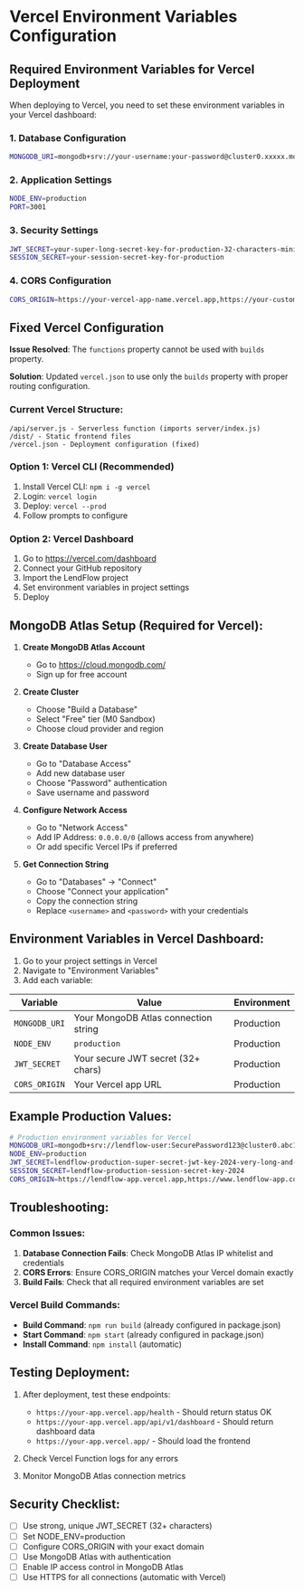 # Vercel Environment Variables Configuration

## Required Environment Variables for Vercel Deployment

When deploying to Vercel, you need to set these environment variables in your Vercel dashboard:

### 1. Database Configuration
```bash
MONGODB_URI=mongodb+srv://your-username:your-password@cluster0.xxxxx.mongodb.net/lendflow?retryWrites=true&w=majority
```

### 2. Application Settings
```bash
NODE_ENV=production
PORT=3001
```

### 3. Security Settings
```bash
JWT_SECRET=your-super-long-secret-key-for-production-32-characters-minimum
SESSION_SECRET=your-session-secret-key-for-production
```

### 4. CORS Configuration
```bash
CORS_ORIGIN=https://your-vercel-app-name.vercel.app,https://your-custom-domain.com
```

## Fixed Vercel Configuration

**Issue Resolved**: The `functions` property cannot be used with `builds` property.

**Solution**: Updated `vercel.json` to use only the `builds` property with proper routing configuration.

### Current Vercel Structure:
```
/api/server.js - Serverless function (imports server/index.js)
/dist/ - Static frontend files
/vercel.json - Deployment configuration (fixed)
```

### Option 1: Vercel CLI (Recommended)
1. Install Vercel CLI: `npm i -g vercel`
2. Login: `vercel login`
3. Deploy: `vercel --prod`
4. Follow prompts to configure

### Option 2: Vercel Dashboard
1. Go to https://vercel.com/dashboard
2. Connect your GitHub repository
3. Import the LendFlow project
4. Set environment variables in project settings
5. Deploy

## MongoDB Atlas Setup (Required for Vercel):

1. **Create MongoDB Atlas Account**
   - Go to https://cloud.mongodb.com/
   - Sign up for free account

2. **Create Cluster**
   - Choose "Build a Database"
   - Select "Free" tier (M0 Sandbox)
   - Choose cloud provider and region

3. **Create Database User**
   - Go to "Database Access"
   - Add new database user
   - Choose "Password" authentication
   - Save username and password

4. **Configure Network Access**
   - Go to "Network Access"
   - Add IP Address: `0.0.0.0/0` (allows access from anywhere)
   - Or add specific Vercel IPs if preferred

5. **Get Connection String**
   - Go to "Databases" → "Connect"
   - Choose "Connect your application"
   - Copy the connection string
   - Replace `<username>` and `<password>` with your credentials

## Environment Variables in Vercel Dashboard:

1. Go to your project settings in Vercel
2. Navigate to "Environment Variables"
3. Add each variable:

| Variable | Value | Environment |
|----------|--------|-------------|
| `MONGODB_URI` | Your MongoDB Atlas connection string | Production |
| `NODE_ENV` | `production` | Production |
| `JWT_SECRET` | Your secure JWT secret (32+ chars) | Production |
| `CORS_ORIGIN` | Your Vercel app URL | Production |

## Example Production Values:

```bash
# Production environment variables for Vercel
MONGODB_URI=mongodb+srv://lendflow-user:SecurePassword123@cluster0.abc123.mongodb.net/lendflow?retryWrites=true&w=majority
NODE_ENV=production
JWT_SECRET=lendflow-production-super-secret-jwt-key-2024-very-long-and-secure
SESSION_SECRET=lendflow-production-session-secret-key-2024
CORS_ORIGIN=https://lendflow-app.vercel.app,https://www.lendflow-app.com
```

## Troubleshooting:

### Common Issues:
1. **Database Connection Fails**: Check MongoDB Atlas IP whitelist and credentials
2. **CORS Errors**: Ensure CORS_ORIGIN matches your Vercel domain exactly
3. **Build Fails**: Check that all required environment variables are set

### Vercel Build Commands:
- **Build Command**: `npm run build` (already configured in package.json)
- **Start Command**: `npm start` (already configured in package.json)
- **Install Command**: `npm install` (automatic)

## Testing Deployment:

1. After deployment, test these endpoints:
   - `https://your-app.vercel.app/health` - Should return status OK
   - `https://your-app.vercel.app/api/v1/dashboard` - Should return dashboard data
   - `https://your-app.vercel.app/` - Should load the frontend

2. Check Vercel Function logs for any errors
3. Monitor MongoDB Atlas connection metrics

## Security Checklist:

- [ ] Use strong, unique JWT_SECRET (32+ characters)
- [ ] Set NODE_ENV=production
- [ ] Configure CORS_ORIGIN with your exact domain
- [ ] Use MongoDB Atlas with authentication
- [ ] Enable IP access control in MongoDB Atlas
- [ ] Use HTTPS for all connections (automatic with Vercel)
